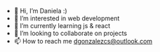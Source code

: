 - 👋 Hi, I’m Daniela :)
- 👀 I’m interested in web development
- 🌱 I’m currently learning js & react
- 💞️ I’m looking to collaborate on projects
- 📫 How to reach me dgonzalezcs@outlook.com

<!---
dvnielx/dvnielx is a ✨ special ✨ repository because its `README.md` (this file) appears on your GitHub profile.
You can click the Preview link to take a look at your changes.
--->
